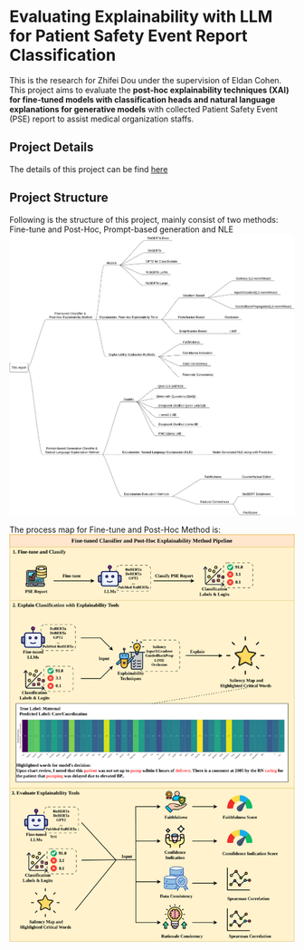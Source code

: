 # Evaluating Explainability with LLM for Patient Safety Event Report Classification 
This is the research for Zhifei Dou under the supervision of Eldan Cohen. This project aims to evaluate the **post-hoc explainability techniques (XAI) for fine-tuned models with classification heads and natural language explanations for generative models** with collected Patient Safety Event (PSE) report to assist medical organization staffs.

## Project Details
The details of this project can be find [here](/Assets/Project_report.pdf)

## Project Structure
Following is the structure of this project, mainly consist of two methods: Fine-tune and Post-Hoc, Prompt-based generation and NLE
<img src="./Assets/structure_map.png" alt="Project Structure" width="800"/>

The process map for Fine-tune and Post-Hoc Method is:
<img src="./Assets/process_finetune.png" alt="Fine-tuned and Post-Hoc Method Process" width="800"/>
